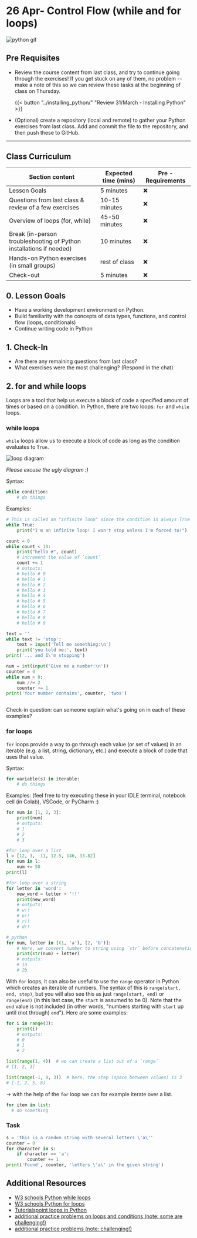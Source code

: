 # 26 Apr- Control Flow (while and for loops)

![python gif](https://media.giphy.com/media/KAq5w47R9rmTuvWOWa/giphy.gif)

## Pre Requisites

- Review the course content from last class, and try to continue going through the exercises! If you get stuck on any of them, no problem -- make a note of this so we can review these tasks at the beginning of class on Thursday.

  {{< button "../installing_python/" "Review 31/March - Installing Python" >}}

- (Optional) create a repository (local and remote) to gather your Python exercises from last class. Add and commit the file to the repository, and then push these to GitHub.


---

## Class Curriculum

| Section content                                                     | Expected time (mins) | Pre - Requirements |
| ------------------------------------------------------------------- | -------------------- | ------------------ |
| Lesson Goals                                                        | 5 minutes            | ❌                 |
| Questions from last class & review of a few exercises               | 10-15 minutes        | ❌                 |
| Overview of loops (for, while)                                      | 45-50 minutes        | ❌                 |
| Break (in-person troubleshooting of Python installations if needed) | 10 minutes           | ❌                 |
| Hands-on Python exercises (in small groups)                         | rest of class        | ❌                 |
| Check-out                                                           | 5 minutes            | ❌                 |

## 0. Lesson Goals

- Have a working development environment on Python.
- Build familiarity with the concepts of data types, functions, and control flow (loops, conditionals)
- Continue writing code in Python

## 1. Check-In

- Are there any remaining questions from last class?
- What exercises were the most challenging? (Respond in the chat)

## 2. for and while loops

Loops are a tool that help us execute a block of code a specified amount of times or based on a condition. In Python, there are two loops: `for` and `while` loops.

### while loops

`while` loops allow us to execute a block of code as long as the condition evaluates to `True`.

![loop diagram](../images/loop_diagram.png)

_Please excuse the ugly diagram :)_

Syntax:

```python
while condition:
    # do things
```

Examples:

```python
# This is called an "infinite loop" since the condition is always True!!
while True:
    print("I'm an infinite loop! I won't stop unless I'm forced to!")
```

```python
count = 0
while count < 10:
    print("hello #", count)
    # increment the value of `count`
    count += 1
    # outputs:
    # hello # 0
    # hello # 1
    # hello # 2
    # hello # 3
    # hello # 4
    # hello # 5
    # hello # 6
    # hello # 7
    # hello # 8
    # hello # 9

```

```python
text = ''
while text != 'stop':
    text = input('Tell me something:\n')
    print('you told me:', text)
print('... and I\'m stopping')
```

```python
num = int(input('Give me a number:\n'))
counter = 0
while num > 0:
    num //= 2
    counter += 1
print('Your number contains', counter, 'twos')
```

```python
```

Check-in question: can someone explain what's going on in each of these examples?

### for loops

`for` loops provide a way to go through each value (or set of values) in an iterable (e.g. a list, string, dictionary, etc.) and execute a block of code that uses that value.

Syntax:

```python
for variable(s) in iterable:
    # do things
```

Examples: (feel free to try executing these in your IDLE terminal, notebook cell (in Colab), VSCode, or PyCharm :)

```python
for num in [1, 2, 3]:
    print(num)
    # outputs:
    # 1
    # 2
    # 3
```


```python
#for loop over a list
l = [12, 3, -11, 12.5, 146, 33.82]
for num in l:
    num += 50
print(l)
```

```python
#for loop over a string
for letter in 'word':
    new_word = letter + '!!'
    print(new_word)
    # outputs:
    # w!!
    # o!!
    # r!!
    # d!!
```

```python
# python
for num, letter in [(1, 'a'), (2, 'b')]:
    # Here, we convert number to string using `str` before concatenating with another string
    print(str(num) + letter)
    # outputs:
    # 1a
    # 2b

```

With `for` loops, it can also be useful to use the `range` operator in Python which creates an iterable of numbers. The syntax of this is `range(start, end, step)`, but you will also see this as just `range(start, end)` or `range(end)` (in this last case, the `start` is assumed to be 0). Note that the `end` value is not included (in other words, "numbers starting with `start` up until (not through) `end`"). Here are some examples:

```python
for i in range(3):
    print(i)
    # outputs:
    # 0
    # 1
    # 2
```

```python
list(range(1, 4))  # we can create a list out of a `range`
# [1, 2, 3]
```

```python
list(range(-1, 9, 3))  # here, the step (space between values) is 3
# [-1, 2, 5, 8]
```

→ with the help of the `for` loop we can for example iterate over a list.
```python
for item in list:
  # do something
```
### Task

```python
s = 'this is a random string with several letters \'a\''
counter = 0
for character in s:
    if character == 'a':
        counter += 1
print('Found', counter, 'letters \'a\' in the given string')
```

## Additional Resources

- [W3 schools Python while loops](https://www.w3schools.com/python/python_while_loops.asp)
- [W3 schools Python for loops](https://www.w3schools.com/python/python_for_loops.asp)
- [Tutorialspoint loops in Python](https://www.tutorialspoint.com/python3/python_loops.htm)
- [additional practice problems on loops and conditions (note: some are challenging!)](https://www.w3resource.com/python-exercises/python-conditional-statements-and-loop-exercises.php)
- [additional practice problems (note: challenging!)](https://www.practicepython.org/)
